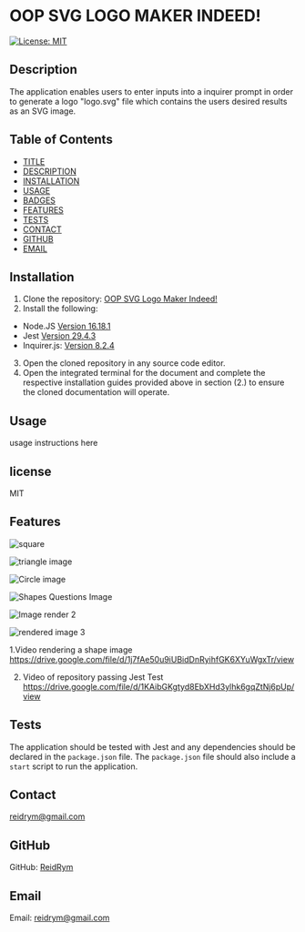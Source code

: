 # OOP SVG LOGO MAKER INDEED!
[![License: MIT](https://img.shields.io/badge/License-MIT-yellow.svg)](https://opensource.org/licenses/MIT)


## Description
The application enables users to enter inputs into a inquirer prompt in order to generate a logo "logo.svg" file which contains the users desired results as an SVG image.

## Table of Contents

* [TITLE](#title)
* [DESCRIPTION](#description)
* [INSTALLATION](#installation)
* [USAGE](#usage)
* [BADGES](#badges)
* [FEATURES](#features)
* [TESTS](#tests)
* [CONTACT](#contact)
* [GITHUB](#github)
* [EMAIL](#email)

## Installation
1. Clone the repository: [OOP SVG Logo Maker Indeed!](https://github.com/ReidRym/https://github.com/ReidRym/OOP_-SVG_-Logo_-maker_-indeed-.git)
2. Install the following: 
- Node.JS [Version 16.18.1](https://nodejs.org/en/blog/release/v16.18.1/)
- Jest [Version 29.4.3](https://www.npmjs.com/package/jest)
- Inquirer.js: [Version 8.2.4](https://www.npmjs.com/package/inquirer/v/8.2.4)
3. Open the cloned repository in any source code editor.
4. Open the integrated terminal for the document and complete the respective installation guides provided above in section (2.) to ensure the cloned documentation will operate.


## Usage
usage instructions here

## license
MIT

## Features  

![square](https://user-images.githubusercontent.com/123789106/235745301-b10c29c3-863a-4eb2-bce5-267bbf1b5f48.JPG)

![triangle image](https://user-images.githubusercontent.com/123789106/235745382-c4b57221-5a9d-4daa-9b51-e0de01f1f730.JPG)

![Circle image](https://user-images.githubusercontent.com/123789106/235745493-70d0f7de-6101-46b6-a36e-42e12ac7443b.JPG)

![Shapes Questions Image](https://user-images.githubusercontent.com/123789106/235800721-db310b43-e576-4d06-ba27-50c98b10824e.JPG)

![Image render 2](https://user-images.githubusercontent.com/123789106/235800754-a1e0bac8-1592-428d-9c32-fe1f9a7929fc.JPG)

![rendered image 3](https://user-images.githubusercontent.com/123789106/235800783-f3ba03de-2626-4617-a5d4-2f9b3d5f06bc.JPG)

1.Video rendering a shape image
https://drive.google.com/file/d/1j7fAe50u9iUBidDnRyihfGK6XYuWgxTr/view

2. Video of repository passing Jest Test
https://drive.google.com/file/d/1KAibGKgtyd8EbXHd3ylhk6gqZtNj6pUp/view


## Tests  
The application should be tested with Jest and any dependencies should be declared in the `package.json` file. The `package.json` file should also include a `start` script to run the application.



## Contact
reidrym@gmail.com


## GitHub
GitHub: [ReidRym](https://github.com/ReidRym)


## Email
Email: reidrym@gmail.com
